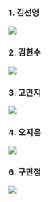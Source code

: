 <!-- https://github.com/mazassumnida/mazandi 에서 가져온 위젯을 사용했습니다. 정말.. 만들어주셔서 감사합니다 -->

### 1. 김선영
<a href="https://solved.ac/profile/whkakrkr"><img src="http://mazandi.herokuapp.com/api?handle=whkakrkr&theme=warm" /></a>

### 2. 김현수
<a href="https://solved.ac/profile/kimhyunsu11"><img src="http://mazandi.herokuapp.com/api?handle=kimhyunsu11&theme=warm" /></a>

### 3. 고민지
<a href="https://solved.ac/profile/alswl4534"><img src="http://mazandi.herokuapp.com/api?handle=alswl4534&theme=warm" /></a>

### 4. 오지은
<a href="https://solved.ac/profile/0909oje"><img src="http://mazandi.herokuapp.com/api?handle=0909oje&theme=warm" /></a>

### 6. 구민정
<a href="https://solved.ac/profile/aefyjo982"><img src="http://mazandi.herokuapp.com/api?handle=aefyjo982&theme=warm" /></a>

